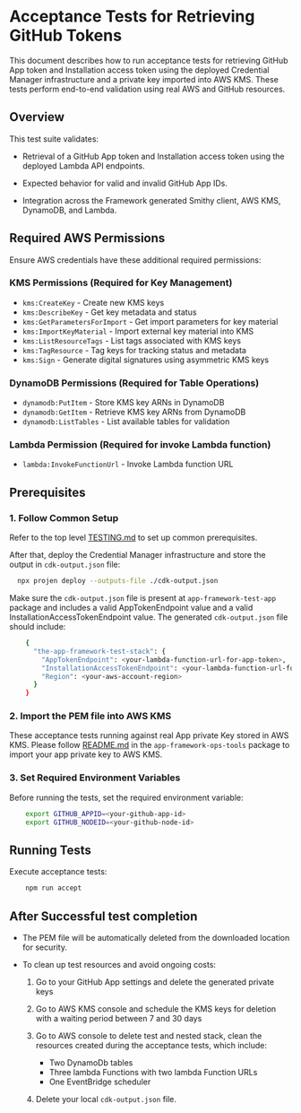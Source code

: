 # Acceptance Tests for Retrieving GitHub Tokens

This document describes how to run acceptance tests
for retrieving GitHub App token and Installation access token
using the deployed Credential Manager infrastructure
and a private key imported into AWS KMS.
These tests perform end-to-end validation using real AWS and GitHub resources.

## Overview

This test suite validates:

- Retrieval of a GitHub App token and Installation access token
  using the deployed Lambda API endpoints.

- Expected behavior for valid and invalid GitHub App IDs.

- Integration across the Framework generated Smithy client,
  AWS KMS, DynamoDB, and Lambda.

## Required AWS Permissions

Ensure AWS credentials have these additional required permissions:

### **KMS Permissions (Required for Key Management)**

- `kms:CreateKey` - Create new KMS keys
- `kms:DescribeKey` - Get key metadata and status
- `kms:GetParametersForImport` - Get import parameters for key material
- `kms:ImportKeyMaterial` - Import external key material into KMS
- `kms:ListResourceTags` - List tags associated with KMS keys
- `kms:TagResource` - Tag keys for tracking status and metadata
- `kms:Sign` - Generate digital signatures using asymmetric KMS keys

### **DynamoDB Permissions (Required for Table Operations)**

- `dynamodb:PutItem` - Store KMS key ARNs in DynamoDB
- `dynamodb:GetItem` - Retrieve KMS key ARNs from DynamoDB
- `dynamodb:ListTables` - List available tables for validation

### **Lambda Permission (Required for invoke Lambda function)**

- `lambda:InvokeFunctionUrl` - Invoke Lambda function URL

## Prerequisites

### 1. Follow Common Setup

Refer to the top level [TESTING.md](../../../../test/TESTING.md)
to set up common prerequisites.

After that, deploy the Credential Manager infrastructure
and store the output in `cdk-output.json` file:

```sh
  npx projen deploy --outputs-file ./cdk-output.json
```

Make sure the `cdk-output.json` file
is present at `app-framework-test-app` package
and includes a valid AppTokenEndpoint value and
a valid InstallationAccessTokenEndpoint value.
The generated `cdk-output.json` file should include:

```sh
    {
      "the-app-framework-test-stack": {
        "AppTokenEndpoint": <your-lambda-function-url-for-app-token>,
        "InstallationAccessTokenEndpoint": <your-lambda-function-url-for-installation-token>,
        "Region": <your-aws-account-region>
      }
    }
```

### 2. Import the PEM file into AWS KMS

These acceptance tests running against real App private Key stored in AWS KMS.
Please follow [README.md](../../../packages/app-framework-ops-tools/README.md)
in the `app-framework-ops-tools` package to import your
app private key to AWS KMS.

### 3. Set Required Environment Variables

Before running the tests, set the required environment variable:

```sh
    export GITHUB_APPID=<your-github-app-id>
    export GITHUB_NODEID=<your-github-node-id>
```

## Running Tests

Execute acceptance tests:

```sh
    npm run accept
```

## After Successful test completion

- The PEM file will be automatically deleted from the downloaded location for
  security.

- To clean up test resources and avoid ongoing costs:

  1. Go to your GitHub App settings and delete the generated private keys

  1. Go to AWS KMS console and schedule the KMS keys for deletion with
     a waiting period between 7 and 30 days

  1. Go to AWS console to delete test and nested stack,
     clean the resources created during the acceptance tests, which include:

     - Two DynamoDb tables
     - Three lambda Functions with two lambda Function URLs
     - One EventBridge scheduler

  1. Delete your local `cdk-output.json` file.
